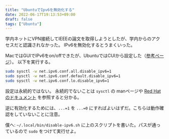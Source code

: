 ```yaml
---
title: "UbuntuでIpv6を無効化する"
date: 2022-06-17T19:13:53+09:00
draft: false
tags: ["Ubuntu"]
---
```


学内ネットにVPN接続してIEEEの論文を取得しようとしたが、学内からのアクセスだと認識されなかった。
IPv6を無効化するとうまくいった。

MacではGUIでIPv6をon/offできたが、UbuntuではCUIから設定した（[参考ページ](https://www.server-memo.net/ubuntu/ubuntu_disable_ipv6.html)）。
以下を実行する。

```sh
sudo sysctl -w net.ipv6.conf.all.disable_ipv6=1
sudo sysctl -w net.ipv6.conf.default.disable_ipv6=1
sudo sysctl -w net.ipv6.conf.lo.disable_ipv6=1
```

設定は永続的ではない。
永続的でないことは `sysctl` の manページや [Red Hatのドキュメント](https://access.redhat.com/documentation/ja-jp/red_hat_enterprise_linux/8/html/managing_monitoring_and_updating_the_kernel/configuring-kernel-parameters-temporarily-with-sysctl_configuring-kernel-parameters-at-runtime) を参照すると分かる。

逆に有効化するためには、`...=1` を `...=0` にすればよいはずだ。こちらは動作確認をしていないことに注意。

僕へ: `~/.local/bin/disable-ipv6.sh` に上のスクリプトを書いた。パスが通っているので `sudo` をつけて実行せよ。

